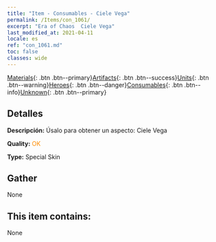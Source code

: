 ```yaml
---
title: "Item - Consumables - Ciele Vega"
permalink: /Items/con_1061/
excerpt: "Era of Chaos  Ciele Vega"
last_modified_at: 2021-04-11
locale: es
ref: "con_1061.md"
toc: false
classes: wide
---
```

 [Materials](/es/Items/){: .btn .btn--primary}[Artifacts](/es/Items/Artifacts/){: .btn .btn--success}[Units](/es/Items/Units/){: .btn .btn--warning}[Heroes](/es/Items/Heroes/){: .btn .btn--danger}[Consumables](/es/Items/Consumables/){: .btn .btn--info}[Unknown](/es/Items/Unknown/){: .btn .btn--primary}

## Detalles
 **Descripción:** Úsalo para obtener un aspecto: Ciele Vega

 **Quality:** <span style="color: #FF8C00">OK</span>

 **Type:** Special Skin

## Gather

  None

## This item contains:

  None

